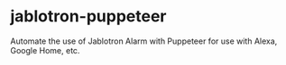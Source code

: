 # jablotron-puppeteer
Automate the use of Jablotron Alarm with Puppeteer for use with Alexa, Google Home, etc.
